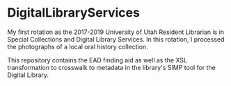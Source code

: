 # DigitalLibraryServices
My first rotation as the 2017-2019 University of Utah Resident Librarian is in Special Collections and Digital Library Services. In this rotation, I processed the photographs of a local oral history collection.

This repository contains the EAD finding aid as well as the XSL transformation to crosswalk to metadata in the library's SIMP tool for the Digital Library.
